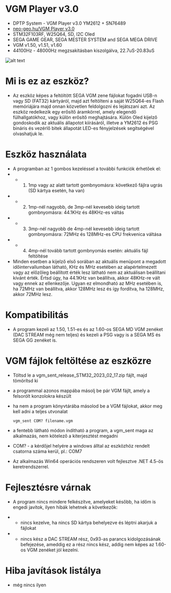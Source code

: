 # VGM Player v3.0
* DPTP System - VGM Player v3.0 YM2612 + SN76489
* [neo-geo.hu/VGM Player v3.0](http://neo-geo.hu/index.php?modul=news&news=45#nwe)
* STM32F103RF, W25Q64, SD, I2C Oled
* SEGA GAME GEAR, SEGA MESTER SYSTEM and SEGA MEGA DRIVE
* VGM v1.50, v1.51, v1.60
* 44100Hz - 48000Hz megzsakításban kiszolgálva, 22.7uS-20.83uS

![alt text](http://neo-geo.hu/news/don_peter/new45/vgm_v300_3.jpg "VGM Player v3.0")

# Mi is ez az eszköz?
* Az eszköz képes a feltöltött SEGA VGM zene fájlokat fogadni USB-n vagy SD (FAT32) kártyáról, majd azt feltölteni a saját W25Q64-es Flash memóriájára
majd onnan közvetlen feldolgozni és lejátszani azt. Az eszköz redelkezik egy erősítő áramkörrel, amely elegendő fülhallgatókhoz, vagy külön erősítő meghajtására.
Külön Oled kijelző gondoskodik az aktuális állapotot kiírásáról, illetve a YM2612 és PSG bináris és vezérlő bitek állapotát LED-es fényjelzések segítségével
 olvashatjuk le.

# Eszköz használata
- A programban az 1 gombos kezeléssel a további funkciók érhetőek el:
- - 1. 1mp vagy az alatt tartott gombnyomásra: következő fájlra ugrás (SD kártya esetén, ha van)
- - 2. 1mp-nél nagyobb, de 3mp-nél kevesebb ideig tartott gombnyomásra: 44.1KHz és 48KHz-es váltás
- - 3. 3mp-nél nagyobb de 4mp-nél kevesebb ideig tartott gombnyomásra: 72MHz és 128MHz-es CPU frekvenica váltása
- - 4. 4mp-nél tovább tartott gombnyomás esetén: aktuális fájl feltöltése
- Minden esetben a kijelző első sorában az aktuális menüpont a megadott időintervallumban látható, KHz és MHz esetében az alapértelmezett vagy az előzőleg
beállított érték lesz látható nem az aktuálisan beállítani kívánt érték. Értsd úgy, ha 44.1KHz van beállítva, akkor 48KHz-re vált vagy ennek az ellenkezője.
Ugyan ez elmondható az MHz esetében is, ha 72MHz van beállítva, akkor 128MHz lesz és így fordítva, ha 128MHz, akkor 72MHz lesz.

# Kompatibilitás
* A program kezeli az 1.50, 1.51-es és az 1.60-os SEGA MD VGM zenéket (DAC STREAM még nem teljes) és kezeli a PSG vagy is a SEGA MS és SEGA GG zenéket is.

# VGM fájlok feltöltése az eszközre
* Töltsd le a vgm_sent_release_STM32_2023_02_17.zip fájlt, majd tömörítsd ki
- a programmal azonos mappába másolj be pár VGM fájlt, amely a felsorólt konzolokra készült
- ha nem a program könyvtárába másolod be a VGM fájlokat, akkor meg kell adni a teljes utvonalat

	`vgm_sent COM? filename.vgm`
	
- a fentebb látható módon índítható a program, a vgm_sent maga az alkalmazás, nem kötelező a kiterjesztést megadni
- COM? - a kérdőjel helyére a windows álltal az eszközhöz rendelt csatorna száma kerül, pl.: COM7
- Az alkalmazás Win64 operációs rendszeren volt fejlesztve .NET 4.5-ös keretrendszerrel.

# Fejlesztésre várnak
* A program nincs mindere felkészítve, amelyeket később, ha időm is engedi javítok, ilyen hibák lehetnek a következők:
- - nincs kezelve, ha nincs SD kártya behelyezve és léptni akarjuk a fájlokat
- - nincs kész a DAC STREAM rész, 0x93-as parancs kidolgozásának befejezése, ameddig ez a rész nincs kész, addig nem képes az 1.60-os VGM zenéket jól kezelni.

# Hiba javítások listálya
- még nincs ilyen